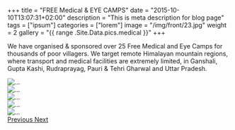 +++
title = "FREE Medical & EYE CAMPS"
date = "2015-10-10T13:07:31+02:00"
description = "This is meta description for blog page"
tags = ["ipsum"]
categories = ["lorem"]
image = "/img/front/23.jpg"
weight = 2
gallery = "{{ range .Site.Data.pics.medical }}"
+++

We have organised & sponsored over 25 Free Medical and Eye Camps for thousands of poor villagers. We target remote Himalayan mountain regions, where transport and medical facilities are extremely limited, in Ganshali, Gupta Kashi, Rudraprayag, Pauri & Tehri Gharwal and Uttar Pradesh.


 <div id="carouselExampleControls" class="carousel slide" data-ride="carousel" >
            <div class="carousel-inner">
              <div class="carousel-item active">
                <img src="/img/front/1.jpg" class="d-block w-100" alt="...">
              </div> 
              <div class="carousel-item"> 
                <img src="/img/front/2.jpg" class="d-block w-100" alt="...">
              </div>
               <div class="carousel-item"> 
                <img src="/img/front/3.jpg" class="d-block w-100" alt="...">
              </div>
               <div class="carousel-item"> 
                <img src="/img/front/4.jpg" class="d-block w-100" alt="...">
              </div>
               <div class="carousel-item"> 
                <img src="/img/front/5.jpg" class="d-block w-100" alt="...">
              </div>    
            </div><!--end-->
            <a class="carousel-control-prev" href="#carouselExampleControls" role="button" data-slide="prev">
              <span class="carousel-control-prev-icon" aria-hidden="true"></span>
              <span class="sr-only">Previous</span>
            </a>
            <a class="carousel-control-next" href="#carouselExampleControls" role="button" data-slide="next">
              <span class="carousel-control-next-icon" aria-hidden="true"></span>
              <span class="sr-only">Next</span>
            </a>
          </div>
